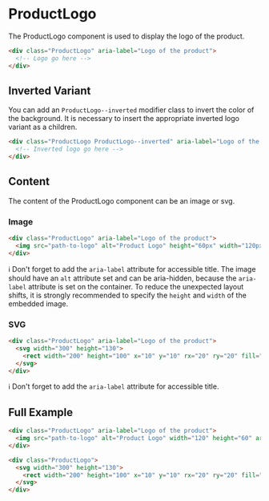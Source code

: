 # ProductLogo

The ProductLogo component is used to display the logo of the product.

```html
<div class="ProductLogo" aria-label="Logo of the product">
  <!-- Logo go here -->
</div>
```

## Inverted Variant

You can add an `ProductLogo--inverted` modifier class to invert the color of the background.
It is necessary to insert the appropriate inverted logo variant as a children.

```html
<div class="ProductLogo ProductLogo--inverted" aria-label="Logo of the product">
  <!-- Inverted logo go here -->
</div>
```

## Content

The content of the ProductLogo component can be an image or svg.

### Image

```html
<div class="ProductLogo" aria-label="Logo of the product">
  <img src="path-to-logo" alt="Product Logo" height="60px" width="120px" aria-hidden="true" />
</div>
```

ℹ️ Don't forget to add the `aria-label` attribute for accessible title.
The image should have an `alt` attribute set and can be aria-hidden, because the `aria-label`
attribute is set on the container. To reduce the unexpected layout shifts, it is strongly recommended
to specify the `height` and `width` of the embedded image.

### SVG

```html
<div class="ProductLogo" aria-label="Logo of the product">
  <svg width="300" height="130">
    <rect width="200" height="100" x="10" y="10" rx="20" ry="20" fill="#fff" />
  </svg>
</div>
```

ℹ️ Don't forget to add the `aria-label` attribute for accessible title.

## Full Example

```html
<div class="ProductLogo" aria-label="Logo of the product">
  <img src="path-to-logo" alt="Product Logo" width="120" height="60" aria-hidden="true" />
</div>

<div class="ProductLogo">
  <svg width="300" height="130">
    <rect width="200" height="100" x="10" y="10" rx="20" ry="20" fill="#fff" />
  </svg>
</div>
```
